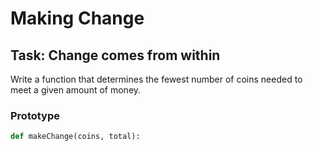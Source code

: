 # Making Change

## Task: Change comes from within
Write a function that determines the fewest number of coins needed to meet a given amount of money.

### Prototype
```python
def makeChange(coins, total):

